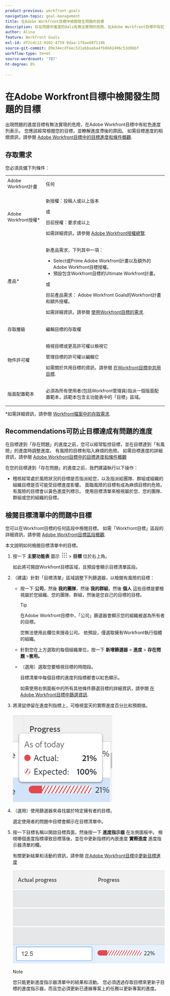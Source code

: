 ```yaml
---
product-previous: workfront-goals
navigation-topic: goal-management
title: 在Adobe Workfront目標中檢閱發生問題的目標
description: 存在問題中進度的Oals有無法實現的危險，在Adobe Workfront目標中有紅色進度列表示。 您應該經常檢閱您的目標，並瞭解進度滯後的原因。
author: Alina
feature: Workfront Goals
exl-id: df2cdc12-9102-4759-9daa-1f8ae68f110b
source-git-commit: 09e34ecdfeec531ebbaaba4fb8682496c53d86bf
workflow-type: tm+mt
source-wordcount: '787'
ht-degree: 0%

---
```


# 在Adobe Workfront目標中檢閱發生問題的目標

<!--
<p>(NOTE: the status of goals in "red" used to be called At Risk. Now, it is "in trouble") </p>
-->

出現問題的進度目標有無法實現的危險，在Adobe Workfront目標中有紅色進度列表示。 您應該經常檢閱您的目標，並瞭解進度滯後的原因。 如需目標進度的相關資訊，請參閱 [Adobe Workfront目標中的目標進度和條件概觀](../../workfront-goals/goal-management/calculate-goal-progress.md).

## 存取需求

您必須具備下列條件：

<table style="table-layout:auto">
<col>
</col>
<col>
</col>
<tbody>
 <tr>
 <td role="rowheader">Adobe Workfront計畫</td>
 <td>
 <p>任何</p>

</td>
 </tr>
 <tr>
 <td role="rowheader">Adobe Workfront授權*</td>
 <td>
 <p>新授權：投稿人或以上版本</p>
 或
 <p>目前授權：要求或以上</p> <p>如需詳細資訊，請參閱 <a href="../../administration-and-setup/add-users/access-levels-and-object-permissions/wf-licenses.md" class="MCXref xref">Adobe Workfront授權總覽</a>.</p> </td>
 </tr>
 <tr>
 <td role="rowheader">產品*</td>
 <td>
 <p> 新產品需求，下列其中一項： </p>
<ul>
<li>Select或Prime Adobe Workfront計畫以及額外的Adobe Workfront目標授權。</li>
<li>預設包含Workfront目標的Ultimate Workfront計畫。 </li></ul>
 <p>或</p>
 <p>目前產品需求： Adobe Workfront Goals的Workfront計畫和額外授權。 </p> <p>如需詳細資訊，請參閱 <a href="../../workfront-goals/goal-management/access-needed-for-wf-goals.md" class="MCXref xref">使用Workfront目標的需求</a>. </p> </td>
 </tr>
 <tr>
 <td role="rowheader">存取層級</td>
 <td> <p>編輯目標的存取權</p></td>
 </tr>
 <tr data-mc-conditions="">
 <td role="rowheader">物件許可權</td>
 <td>
  <div>
  <p>檢視目標或更高許可權以檢視它</p>
  <p>管理目標的許可權以編輯它</p>
  <p>如需關於共用目標的資訊，請參閱 <a href="../../workfront-goals/workfront-goals-settings/share-a-goal.md" class="MCXref xref">在Workfront目標中共用目標</a>. </p>
  </div> </td>
 </tr>
 <tr>
   <td role="rowheader"><p>版面配置範本</p></td>
   <td> <p>必須為所有使用者(包括Workfront管理員)指派一個版面配置範本，該範本包含主功能表中的「目標」區域。 </p>  
</td>
  </tr>
</tbody>
</table>

*如需詳細資訊，請參閱 [Workfront檔案中的存取需求](/help/quicksilver/administration-and-setup/add-users/access-levels-and-object-permissions/access-level-requirements-in-documentation.md).

## Recommendations可防止目標達成有問題的進度

在目標達到「存在問題」的進度之前，您可以經常監控目標，並在目標達到「有風險」的進度時調整進度。 有風險的目標有陷入麻煩的危險。 如需目標進度的詳細資訊，請參閱 [Adobe Workfront目標中的目標進度和條件概觀](../../workfront-goals/goal-management/calculate-goal-progress.md)

在您的目標達到「存在問題」的進度之前，我們建議執行以下操作：

* 稽核經常處於風險狀況的目標是否指派給您，以及指派給團隊、群組或組織的組織目標是否可能受目標進度影響。 面臨風險的目標有成為麻煩目標的危險。 有風險的目標會以黃色進度列標示。 使用目標清單來檢視屬於您、您的團隊、群組或您的組織的目標。


## 檢閱目標清單中的問題中目標

您可以在Workfront目標的任何區段中檢閱目標。 如需「Workfront目標」區段的詳細資訊，請參閱 [Adobe Workfront目標區段概觀](../../workfront-goals/goal-review-and-workfront-goals-sections/overview-of-wf-goals-sections.md).

本文說明如何檢閱目標清單中的目標。

1. 按一下 **主要功能表** 圖示 ![](assets/main-menu-icon.png) > **目標** 位於右上角。

   <!-- Add this when Shell is available to all: or (if available), click the **Main Menu** icon ![Main menu icon](../goal-management/assets/three-line-main-menu-icon.png) in the upper-left corner)
   -->

   如此將可開啟Workfront目標區域，且預設會顯示目標清單區段。

1. （建議）針對「目標清單」區域調整下列篩選器，以檢閱有風險的目標：

   * 按一下 **公司**，然後 **我的團隊**，然後 **我的群組**，然後 **個人** 這些目標是要檢視屬於您組織、您的團隊、群組，然後是您自己的目標的目標。

     >[!TIP]
     >
     >在Adobe Workfront目標中，「公司」篩選器會顯示您的組織被選為所有者的目標。
     >
     >
     >您無法使用此欄位來搜尋公司。 依預設，僅選取擁有Workfront執行個體的組織。

   * 針對您在上方選取的每個組織單位，按一下 **新增篩選器** > **進度** > **存在問題** >**套用。**
   * （選用）選取您要檢視目標的時間段。

     目標清單中每個目標的進度列指標都會以紅色顯示。

     如需使用右側面板中的所有其他條件篩選目標的詳細資訊，請參閱 [在Adobe Workfront目標中篩選資訊](../../workfront-goals/goal-management/filter-information-wf-goals.md).

1. 將滑鼠停留在進度列指標上，可檢視當天的實際進度百分比和預期值。

   ![](assets/goal-progress-hover-over-detail-unshimmed.png)

1. （選用）使用篩選器來尋找屬於特定擁有者的目標。

   選定使用者的問題中目標會顯示在目標清單中。

1. 按一下目標名稱以開啟目標頁面，然後按一下 **進度指示器** 在左側面板中。 檢視哪個進度指標導致目標落後，並在中更新指標的內嵌進度 **實際進度** 進度指示器清單的欄。

   有關更新結果和活動的資訊，請參閱 [在Adobe Workfront目標中更新目標進度](../goal-review-and-workfront-goals-sections/check-in-goals.md)

   ![](assets/actual-progress-editable-column-in-indicator-list-unshimmed.png)

   >[!NOTE]
   >
   >您只能更新進度指示器清單中的結果和活動。 您必須透過存取目標來更新子目標的進度指示器，而且您必須更新已連線專案上的任務以更新專案的進度。


